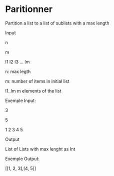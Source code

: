 # Paritionner
Partition a list to a list of sublists with a max length

Input

n

m

I1 I2 I3 ... Im

n: max legth

m: number of items in initial list

I1..Im m elements of the list

Exemple Input:

3

5

1 2 3 4 5

Output

List of Lists with max lenght as Int

Exemple Output:

[[1, 2, 3],[4, 5]]

